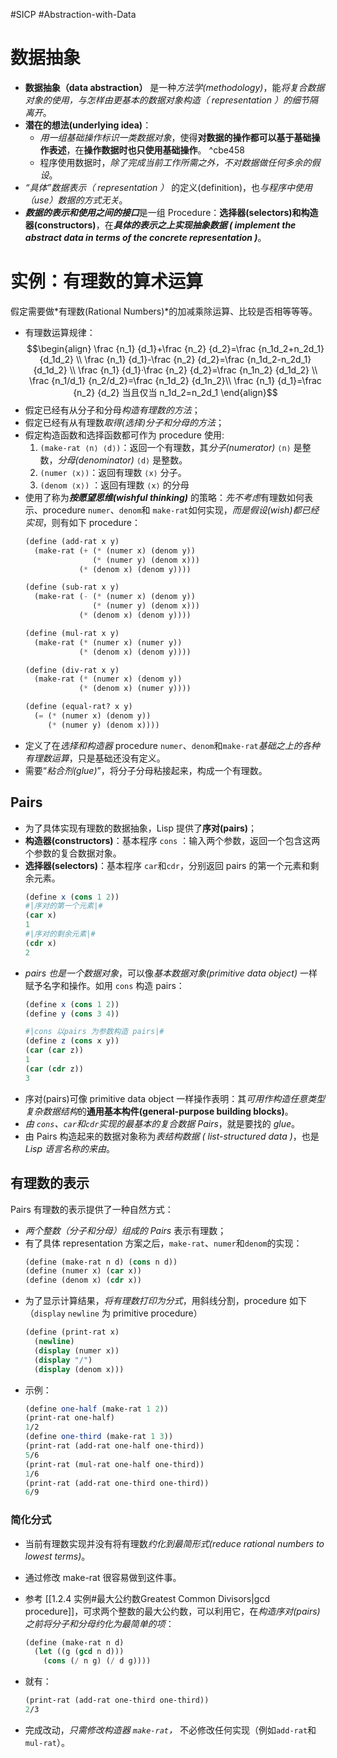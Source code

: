 #SICP #Abstraction-with-Data 
# 数据抽象
- **数据抽象（data abstraction）** 是一种*方法学(methodology)*，能*将复合数据对象的使用，与怎样由更基本的数据对象构造（ representation ）的细节隔离开*。  
- **潜在的想法(underlying idea)**：
	- *用一组基础操作标识一类数据对象*，使得**对数据的操作都可以基于基础操作表述**，在**操作数据时也只使用基础操作**。 ^cbe458
	- 程序使用数据时，*除了完成当前工作所需之外，不对数据做任何多余的假设*。
- *“具体”数据表示（ representation ）* 的定义(definition)，也*与程序中使用（use）数据的方式无关*。
- ***数据的表示和使用之间的接口***是一组 Procedure：**选择器(selectors)和构造器(constructors)**，在***具体的表示之上实现抽象数据 ( implement the abstract data in terms of the concrete representation )***。


# 实例：有理数的算术运算
假定需要做*有理数(Rational Numbers)*的加减乘除运算、比较是否相等等等。
- 有理数运算规律：$$\begin{align}
\frac {n_1} {d_1}+\frac {n_2} {d_2}=\frac {n_1d_2+n_2d_1} {d_1d_2} \\
\frac {n_1} {d_1}-\frac {n_2} {d_2}=\frac {n_1d_2-n_2d_1} {d_1d_2} \\
\frac {n_1} {d_1}·\frac {n_2} {d_2}=\frac {n_1n_2} {d_1d_2} \\
\frac {n_1/d_1} {n_2/d_2}=\frac {n_1d_2} {d_1n_2}\\
\frac {n_1} {d_1}=\frac {n_2} {d_2} 当且仅当 n_1d_2=n_2d_1
\end{align}$$
- 假定已经有从分子和分母*构造有理数的方法*；
- 假定已经有从有理数*取得(选择)分子和分母的方法*；
- 假定构造函数和选择函数都可作为 procedure 使用:
	1.  `(make-rat ⟨n⟩ ⟨d⟩)`：返回一个有理数，其*分子(numerator)* `⟨n⟩` 是整数，*分母(denominator)* `⟨d⟩` 是整数。
	2. `(numer ⟨x⟩)`：返回有理数 `⟨x⟩` 分子。
	3.  `(denom ⟨x⟩)` ：返回有理数 `⟨x⟩` 的分母
- 使用了称为***按愿望思维(wishful thinking)*** 的策略：*先不考虑*有理数如何表示、procedure `numer`、`denom`和 `make-rat`如何实现，*而是假设(wish)都已经实现*，则有如下 procedure：
	```scheme
	(define (add-rat x y)
	  (make-rat (+ (* (numer x) (denom y))
	               (* (numer y) (denom x)))
	            (* (denom x) (denom y))))
	
	(define (sub-rat x y)
	  (make-rat (- (* (numer x) (denom y))
	               (* (numer y) (denom x)))
	            (* (denom x) (denom y))))
	
	(define (mul-rat x y)
	  (make-rat (* (numer x) (numer y))
	            (* (denom x) (denom y))))
	
	(define (div-rat x y)
	  (make-rat (* (numer x) (denom y))
	            (* (denom x) (numer y))))
	
	(define (equal-rat? x y)
	  (= (* (numer x) (denom y))
	     (* (numer y) (denom x))))
	```
- 定义了在*选择和构造器* procedure `numer`、`denom`和`make-rat`*基础之上的各种有理数运算*，只是基础还没有定义。
- 需要“*粘合剂(glue)*”，将分子分母粘接起来，构成一个有理数。

## Pairs
- 为了具体实现有理数的数据抽象，Lisp 提供了**序对(pairs)**；
- **构造器(constructors)**：基本程序 `cons` ：输入两个参数，返回一个包含这两个参数的复合数据对象。
- **选择器(selectors)**：基本程序 `car`和`cdr`，分别返回 pairs 的第一个元素和剩余元素。
	```scheme
	(define x (cons 1 2))
	#|序对的第一个元素|#
	(car x)
	1
	#|序对的剩余元素|#
	(cdr x)
	2
	```
- *pairs 也是一个数据对象*，可以像*基本数据对象(primitive data object)* 一样赋予名字和操作。如用 `cons` 构造 pairs：
	```scheme
	(define x (cons 1 2))
	(define y (cons 3 4))
	
	#|cons 以pairs 为参数构造 pairs|#
	(define z (cons x y))
	(car (car z))
	1
	(car (cdr z))
	3
	```
- 序对(pairs)可像 primitive data object 一样操作表明：其*可用作构造任意类型复杂数据结构*的**通用基本构件(general-purpose building blocks)**。
- *由 `cons`、`car`和`cdr`实现的最基本的复合数据 Pairs*，就是要找的 *glue*。
- 由 Pairs 构造起来的数据对象称为*表结构数据 ( list-structured data )*，也是 *Lisp 语言名称的来由*。

## 有理数的表示
Pairs 有理数的表示提供了一种自然方式：
- *两个整数（分子和分母）组成的 Pairs* 表示有理数；
- 有了具体 representation 方案之后，`make-rat`、`numer`和`denom`的实现：
	```scheme
	(define (make-rat n d) (cons n d))
	(define (numer x) (car x))
	(define (denom x) (cdr x))
	```
- 为了显示计算结果，*将有理数打印为分式*，用斜线分割，procedure 如下（`display`  `newline` 为 primitive procedure）
	```scheme
	(define (print-rat x)
	  (newline)
	  (display (numer x))
	  (display "/")
	  (display (denom x)))
	```
- 示例：
	```scheme
	(define one-half (make-rat 1 2))
	(print-rat one-half)
	1/2
	(define one-third (make-rat 1 3))
	(print-rat (add-rat one-half one-third))
	5/6
	(print-rat (mul-rat one-half one-third))
	1/6
	(print-rat (add-rat one-third one-third))
	6/9
	```

### 简化分式
- 当前有理数实现并没有将有理数*约化到最简形式(reduce rational numbers to lowest terms)*。
- 通过修改 make-rat 很容易做到这件事。
- 参考 [[1.2.4 实例#最大公约数Greatest Common Divisors|gcd procedure]]，可求两个整数的最大公约数，可以利用它，在*构造序对(pairs)之前将分子和分母约化为最简单的项*：

	```scheme
	(define (make-rat n d)
	  (let ((g (gcd n d)))
	    (cons (/ n g) (/ d g))))
	```
- 就有：
	```scheme
	(print-rat (add-rat one-third one-third))
	2/3
	```

- 完成改动，*只需修改构造器 `make-rat`，* 不必修改任何实现（例如`add-rat`和`mul-rat`）。